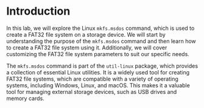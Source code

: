 # Introduction

In this lab, we will explore the Linux `mkfs.msdos` command, which is used to create a FAT32 file system on a storage device. We will start by understanding the purpose of the `mkfs.msdos` command and then learn how to create a FAT32 file system using it. Additionally, we will cover customizing the FAT32 file system parameters to suit our specific needs.

The `mkfs.msdos` command is part of the `util-linux` package, which provides a collection of essential Linux utilities. It is a widely used tool for creating FAT32 file systems, which are compatible with a variety of operating systems, including Windows, Linux, and macOS. This makes it a valuable tool for managing external storage devices, such as USB drives and memory cards.
